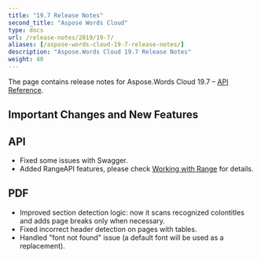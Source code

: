 ```yaml
---
title: "19.7 Release Notes"
second_title: "Aspose Words Cloud"
type: docs
url: /release-notes/2019/19-7/
aliases: [/aspose-words-cloud-19-7-release-notes/]
description: "Aspose.Words Cloud 19.7 Release Notes"
weight: 40
---
```


The page contains release notes for Aspose.Words Cloud 19.7 – [API Reference](https://apireference.aspose.cloud/words/).

## Important Changes and New Features

## API

- Fixed some issues with Swagger.
- Added RangeAPI features, please check [Working with Range](/words/range/) for details.

## PDF

- Improved section detection logic: now it scans recognized colontitles and adds page breaks only when necessary.
- Fixed incorrect header detection on pages with tables.
- Handled "font not found" issue (a default font will be used as a replacement).
